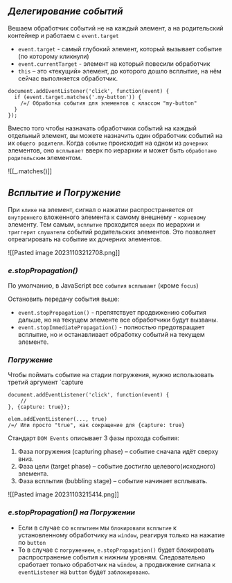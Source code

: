 ## _Делегирование событий_

Вешаем обработчик событий не на каждый элемент, а на родительский контейнер и работаем с `event.target`

 - `event.target` - самый глубокий элемент, который вызывает событие (по которому кликнули)
 - `event.currentTarget` - элемент на который повесили обработчик 
- `this` – это «текущий» элемент, до которого дошло всплытие, на нём сейчас выполняется обработчик.

```
document.addEventListener('click', function(event) {
  if (event.target.matches('.my-button')) {
    /=/ Обработка события для элементов с классом "my-button"
  }
});
```

Вместо того чтобы назначать обработчики событий на каждый отдельный элемент, вы можете назначить один обработчик событий на их `общего родителя`.
Когда `событие` происходит на одном из `дочерних` элементов, оно `всплывает` вверх по иерархии и может быть `обработано родительским` элементом.

![[_.matches()]]

## _Всплытие и Погружение_

При `клике` на элемент, сигнал о нажатии распространяется от `внутреннего` вложенного элемента к самому внешнему - `корневому` элементу. 
Тем самым, `всплытие` проходится `вверх` по иерархии и `триггерит` `слушатели` событий родительских элементов. Это позволяет отреагировать на событие их дочерних элементов.

![[Pasted image 20231103212708.png]]

### _e.stopPropagation()_

По умолчанию, в JavaScript все `события` `всплывают` (кроме `focus`)

Остановить передачу события выше:
 - `event.stopPropagation()` - препятствует продвижению события дальше, но на текущем элементе все обработчики будут вызваны.
 - `event.stopImmediatePropagation()` - полностью предотвращает всплытие, но и останавливает обработку событий на текущем элементе.

### _Погружение_

Чтобы поймать событие на стадии погружения, нужно использовать третий аргумент `capture 

``` 
document.addEventListener('click', function(event) {
	// 
}, {capture: true});

elem.addEventListener(..., true) 
/=/ Или просто "true", как сокращение для {capture: true}
```

Стандарт `DOM Events` описывает 3 фазы прохода события:
1. Фаза погружения (capturing phase) – событие сначала идёт сверху вниз.
2. Фаза цели (target phase) – событие достигло целевого(исходного) элемента.
3. Фаза всплытия (bubbling stage) – событие начинает всплывать.

![[Pasted image 20231103215414.png]]

### _e.stopPropagation() на Погружении_

- Если в случае со `всплытием` мы `блокировали` `всплытие` к установленному обработчику на `window`, реагируя только на нажатие по `button`
- То в случае с `погружением`, `e.stopPropagation()` будет блокировать распространение события к нижним уровням. Следовательно сработает только обработчик на `window`, а продвижение сигнала к `eventListener` на `button` будет `заблокировано`. 